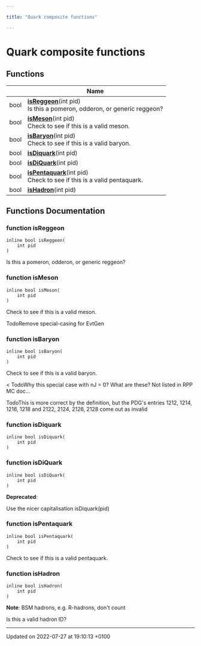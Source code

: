 ```yaml
---

title: "Quark composite functions"

---
```


# Quark composite functions



## Functions

|                | Name           |
| -------------- | -------------- |
| bool | **[isReggeon](http://example.org/modules/group__mcutils__qcomp/#function-isreggeon)**(int pid)<br>Is this a pomeron, odderon, or generic reggeon?  |
| bool | **[isMeson](http://example.org/modules/group__mcutils__qcomp/#function-ismeson)**(int pid)<br>Check to see if this is a valid meson.  |
| bool | **[isBaryon](http://example.org/modules/group__mcutils__qcomp/#function-isbaryon)**(int pid)<br>Check to see if this is a valid baryon.  |
| bool | **[isDiquark](http://example.org/modules/group__mcutils__qcomp/#function-isdiquark)**(int pid) |
| bool | **[isDiQuark](http://example.org/modules/group__mcutils__qcomp/#function-isdiquark)**(int pid) |
| bool | **[isPentaquark](http://example.org/modules/group__mcutils__qcomp/#function-ispentaquark)**(int pid)<br>Check to see if this is a valid pentaquark.  |
| bool | **[isHadron](http://example.org/modules/group__mcutils__qcomp/#function-ishadron)**(int pid) |


## Functions Documentation

### function isReggeon

```
inline bool isReggeon(
    int pid
)
```

Is this a pomeron, odderon, or generic reggeon? 

### function isMeson

```
inline bool isMeson(
    int pid
)
```

Check to see if this is a valid meson. 

TodoRemove special-casing for EvtGen 


### function isBaryon

```
inline bool isBaryon(
    int pid
)
```

Check to see if this is a valid baryon. 

< TodoWhy this special case with nJ = 0? What are these? Not listed in RPP MC doc... 

TodoThis is more correct by the definition, but the PDG's entries 1212, 1214, 1216, 1218 and 2122, 2124, 2126, 2128 come out as invalid 


### function isDiquark

```
inline bool isDiquark(
    int pid
)
```


### function isDiQuark

```
inline bool isDiQuark(
    int pid
)
```


**Deprecated**: 

Use the nicer capitalisation isDiquark(pid) 

### function isPentaquark

```
inline bool isPentaquark(
    int pid
)
```

Check to see if this is a valid pentaquark. 

### function isHadron

```
inline bool isHadron(
    int pid
)
```


**Note**: BSM hadrons, e.g. R-hadrons, don't count 

Is this a valid hadron ID?






-------------------------------

Updated on 2022-07-27 at 19:10:13 +0100